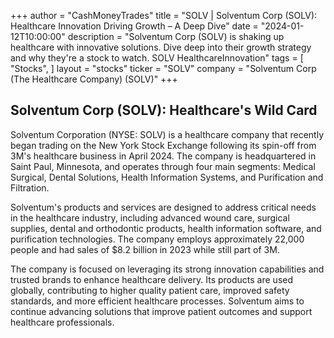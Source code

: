 +++
author = "CashMoneyTrades"
title = "SOLV |  Solventum Corp (SOLV): Healthcare Innovation Driving Growth – A Deep Dive"
date = "2024-01-12T10:00:00"
description = "Solventum Corp (SOLV) is shaking up healthcare with innovative solutions. Dive deep into their growth strategy and why they're a stock to watch. SOLV HealthcareInnovation"
tags = [
"Stocks",
]
layout = "stocks"
ticker = "SOLV"
company = "Solventum Corp (The Healthcare Company) (SOLV)"
+++
        


## Solventum Corp (SOLV): Healthcare's Wild Card

Solventum Corporation (NYSE: SOLV) is a healthcare company that recently began trading on the New York Stock Exchange following its spin-off from 3M's healthcare business in April 2024. The company is headquartered in Saint Paul, Minnesota, and operates through four main segments: Medical Surgical, Dental Solutions, Health Information Systems, and Purification and Filtration​.

Solventum's products and services are designed to address critical needs in the healthcare industry, including advanced wound care, surgical supplies, dental and orthodontic products, health information software, and purification technologies. The company employs approximately 22,000 people and had sales of $8.2 billion in 2023 while still part of 3M​​.

The company is focused on leveraging its strong innovation capabilities and trusted brands to enhance healthcare delivery. Its products are used globally, contributing to higher quality patient care, improved safety standards, and more efficient healthcare processes. Solventum aims to continue advancing solutions that improve patient outcomes and support healthcare professionals​.